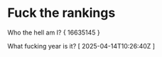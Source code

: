 # Fuck the rankings

Who the hell am I?
{ 16635145 }

What fucking year is it?
[ 2025-04-14T10:26:40Z ]
